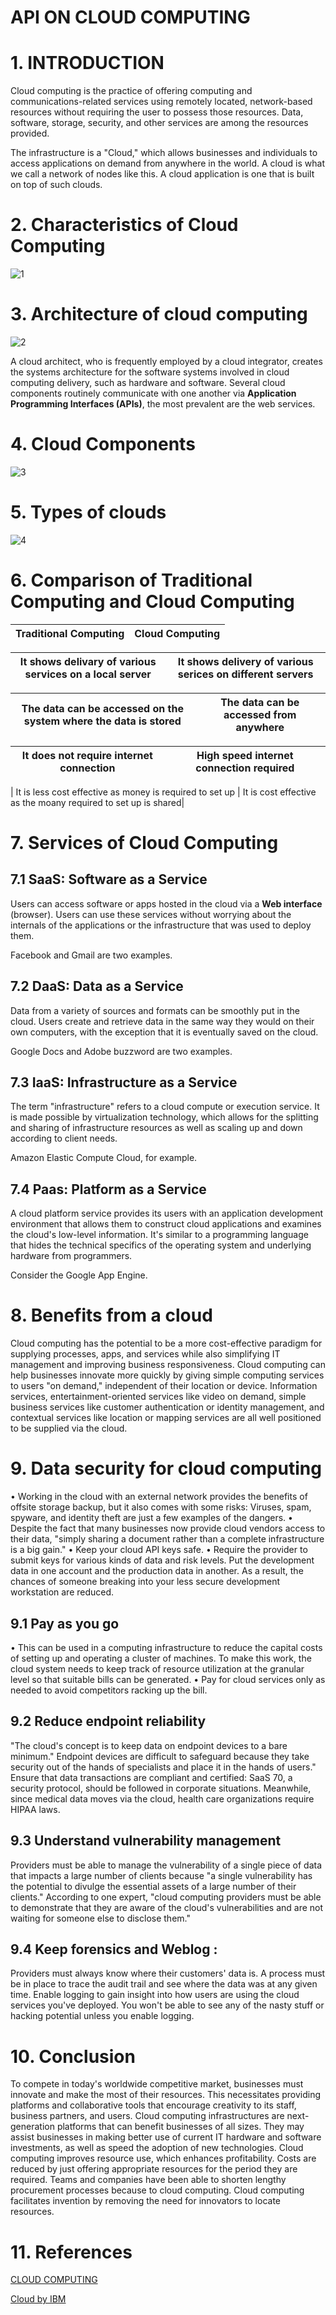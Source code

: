 # **API ON CLOUD COMPUTING**

# **1.   INTRODUCTION**

Cloud computing is the practice of offering computing and communications-related services using remotely located, network-based resources without requiring the user to possess those resources. Data, software, storage, security, and other services are among the resources provided.

The infrastructure is a "Cloud," which allows businesses and individuals to access applications on demand from anywhere in the world.
A cloud is what we call a network of nodes like this. A cloud application is one that is built on top of such clouds.


# **2.	Characteristics of Cloud Computing**

![1](https://user-images.githubusercontent.com/107342227/173406052-decb1dd9-4823-46b7-876a-8fe26da6d5cb.png)

# **3.	 Architecture of cloud computing**

![2](https://user-images.githubusercontent.com/107342227/173816601-b707908c-97ac-4db9-a3fb-256089a1a342.png)

A cloud architect, who is frequently employed by a cloud integrator, creates the systems architecture for the software systems involved in cloud computing delivery, such as hardware and software. Several cloud components routinely communicate with one another via **Application Programming Interfaces (APIs)**, the most prevalent are the web services.

# **4.	Cloud Components**

![3](https://user-images.githubusercontent.com/107342227/173817493-9f93e85e-0c83-4583-9feb-8a2df7370790.png)

#  **5.	Types of clouds**

![4](https://user-images.githubusercontent.com/107342227/173817834-fb5d4d1f-23e6-44ed-8f68-fed0181ff412.png)

# **6. Comparison of Traditional Computing and Cloud Computing**

|  **Traditional Computing**                                      |  **Cloud Computing**                                          |
|-----------------------------------------------------------------| --------------------------------------------------------------|

|  It shows delivary of various services on a local server        |   It shows delivery of various serices on different servers   |
|-----------------------------------------------------------      | --------------------------------------------------------------|


| The data can be accessed on the system where the data is stored | The data can be accessed from anywhere                        |
|-----------------------------------------------------------------|---------------------------------------------------------------|


| It does not require internet connection                         | High speed internet connection required                       |
|-----------------------------------------------------------------|---------------------------------------------------------------|

| It is less cost effective as money is required to set up | It is cost effective as the moany required to set up is shared|


# **7.	Services of Cloud Computing**


## 7.1  SaaS: Software as a Service

Users can access software or apps hosted in the cloud via a **Web interface** (browser). Users can use these services without worrying about the internals of the applications or the infrastructure that was used to deploy them.

Facebook and Gmail are two examples.

## 7.2	DaaS: Data as a Service

Data from a variety of sources and formats can be smoothly put in the cloud. Users create and retrieve data in the same way they would on their own computers, with the exception that it is eventually saved on the cloud.

Google Docs and Adobe buzzword are two examples.

## 7.3	IaaS: Infrastructure as a Service


The term "infrastructure" refers to a cloud compute or execution service. It is made possible by virtualization technology, which allows for the splitting and sharing of infrastructure resources as well as scaling up and down according to client needs.

Amazon Elastic Compute Cloud, for example.

## 7.4	Paas: Platform as a Service


A cloud platform service provides its users with an application development environment that allows them to construct cloud applications and examines the cloud's low-level information. It's similar to a programming language that hides the technical specifics of the operating system and underlying hardware from programmers.

Consider the Google App Engine.

# **8.	Benefits from a cloud**

Cloud computing has the potential to be a more cost-effective paradigm for supplying processes, apps, and services while also simplifying IT management and improving business responsiveness.
Cloud computing can help businesses innovate more quickly by giving simple computing services to users "on demand," independent of their location or device.
Information services, entertainment-oriented services like video on demand, simple business services like customer authentication or identity management, and contextual services like location or mapping services are all well positioned to be supplied via the cloud.


# **9.	 Data security for cloud computing**

•	Working in the cloud with an external network provides the benefits of offsite storage backup, but it also comes with some risks: Viruses, spam, spyware, and identity theft are just a few examples of the dangers.
•	Despite the fact that many businesses now provide cloud vendors access to their data, "simply sharing a document rather than a complete infrastructure is a big gain."
•	Keep your cloud API keys safe.
•	Require the provider to submit keys for various kinds of data and risk levels. Put the development data in one account and the production data in another. As a result, the chances of someone breaking into your less secure development workstation are reduced.


## 9.1 Pay as you go

•	This can be used in a computing infrastructure to reduce the capital costs of setting up and operating a cluster of machines. To make this work, the cloud system needs to keep track of resource utilization at the granular level so that suitable bills can be generated.
•	Pay for cloud services only as needed to avoid competitors racking up the bill. 

## 9.2	Reduce endpoint reliability

"The cloud's concept is to keep data on endpoint devices to a bare minimum." Endpoint devices are difficult to safeguard because they take security out of the hands of specialists and place it in the hands of users."
Ensure that data transactions are compliant and certified:
SaaS 70, a security protocol, should be followed in corporate situations. Meanwhile, since medical data moves via the cloud, health care organizations require HIPAA laws.

## 9.3 Understand vulnerability management

Providers must be able to manage the vulnerability of a single piece of data that impacts a large number of clients because "a single vulnerability has the potential to divulge the essential assets of a large number of their clients." According to one expert, "cloud computing providers must be able to demonstrate that they are aware of the cloud's vulnerabilities and are not waiting for someone else to disclose them."


## 9.4  Keep forensics and Weblog :

Providers must always know where their customers' data is. A process must be in place to trace the audit trail and see where the data was at any given time. Enable logging to gain insight into how users are using the cloud services you've deployed. You won't be able to see any of the nasty stuff or hacking potential unless you enable logging.


# **10. Conclusion**

To compete in today's worldwide competitive market, businesses must innovate and make the most of their resources. This necessitates providing platforms and collaborative tools that encourage creativity to its staff, business partners, and users. Cloud computing infrastructures are next-generation platforms that can benefit businesses of all sizes. They may assist businesses in making better use of current IT hardware and software investments, as well as speed the adoption of new technologies.
Cloud computing improves resource use, which enhances profitability. Costs are reduced by just offering appropriate resources for the period they are required. Teams and companies have been able to shorten lengthy procurement processes because to cloud computing.
Cloud computing facilitates invention by removing the need for innovators to locate resources.

# **11.	References**

[CLOUD COMPUTING](https://azure.microsoft.com/en-in/overview/what-is-cloud-computing/#benefits)

[Cloud by IBM](https://www.ibm.com/in-en/cloud/learn/cloud-computing)
